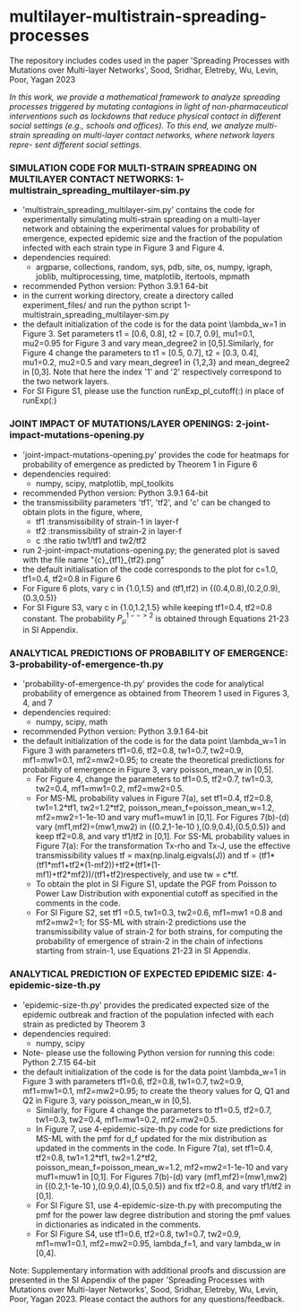 # multilayer-multistrain-spreading-processes
The repository includes codes used in the paper 'Spreading Processes with Mutations over Multi-layer Networks', Sood, Sridhar, Eletreby, Wu, Levin, Poor, Yagan 2023

*In this work, we provide a mathematical framework to analyze spreading processes triggered by mutating contagions in light of non-pharmaceutical interventions such as lockdowns that reduce physical contact in different social settings (e.g., schools and offices). To this end, we analyze multi-strain spreading on multi-layer contact networks, where network layers repre- sent different social settings.*


### SIMULATION CODE FOR MULTI-STRAIN SPREADING ON MULTILAYER CONTACT NETWORKS: 1-**multistrain_spreading_multilayer-sim.py**

- 'multistrain_spreading_multilayer-sim.py' contains the code for experimentally simulating multi-strain spreading on a multi-layer network and obtaining the experimental values for probability of emergence, expected epidemic size and the fraction of the population infected with each strain type in Figure 3 and Figure 4.
- dependencies required: 
	- argparse, collections, random, sys, pdb, site, os, numpy, igraph, joblib, multiprocessing, time, matplotlib, itertools, mpmath
- recommended Python version: Python 3.9.1 64-bit
- in the current working directory, create a directory called experiment_files/ and run the python script 1-multistrain_spreading_multilayer-sim.py
- the default initialization of the code is for the data point \lambda_w=1 in Figure 3. Set parameters t1 = [0.6, 0.8], t2 = [0.7, 0.9], mu1=0.1, mu2=0.95 for Figure 3 and vary mean_degree2 in [0,5].Similarly, for Figure 4 change the parameters to 
t1 = [0.5, 0.7], t2 = [0.3, 0.4], mu1=0.2, mu2=0.5 and vary mean_degree1 in {1,2,3} and mean_degree2 in [0,3]. Note that here the index '1' and '2' respectively correspond to the two network layers.
- For SI Figure S1, please use the function runExp_pl_cutoff(:) in place of runExp(:)


### JOINT IMPACT OF MUTATIONS/LAYER OPENINGS: **2-joint-impact-mutations-opening.py**

- 'joint-impact-mutations-opening.py' provides the code for heatmaps for probability of emergence as predicted by Theorem 1 in Figure 6
- dependencies required:
	- numpy, scipy, matplotlib, mpl_toolkits
- recommended Python version: Python 3.9.1 64-bit
- the transmissibility parameters 'tf1', 'tf2', and 'c' can be changed to obtain plots in the figure, where,
	- tf1 :transmissibility of strain-1 in layer-f
	- tf2 :transmissibility of strain-2 in layer-f
	- c :the ratio tw1/tf1 and tw2/tf2 
- run 2-joint-impact-mutations-opening.py; the generated plot is saved with the file name "{c}\_{tf1}\_{tf2}.png" 
- the default initialisation of the code corresponds to the plot for c=1.0, tf1=0.4, tf2=0.8 in Figure 6
- For Figure 6 plots, vary c in {1.0,1.5} and (tf1,tf2) in {(0.4,0.8),(0.2,0.9),(0.3,0.5)}
- For SI Figure S3, vary c in {1.0,1.2,1.5}  while keeping tf1=0.4, tf2=0.8 constant. The probability $P_\mu^{1-->2}$ is obtained through Equations 21-23 in SI Appendix.




### ANALYTICAL PREDICTIONS OF PROBABILITY OF EMERGENCE: **3-probability-of-emergence-th.py** 

- 'probability-of-emergence-th.py' provides the code for analytical probability of emergence as obtained from Theorem 1 used in Figures 3, 4, and 7
- dependencies required:
	- numpy, scipy, math
- recommended Python version: Python 3.9.1 64-bit
- the default initialization of the code is for the data point \lambda_w=1 in Figure 3 with parameters tf1=0.6, tf2=0.8, tw1=0.7, tw2=0.9, mf1=mw1=0.1, mf2=mw2=0.95; to create the theoretical predictions for probability of emergence in Figure 3, vary poisson_mean_w in [0,5]. 
	- For Figure 4, change the parameters to tf1=0.5, tf2=0.7, tw1=0.3, tw2=0.4, mf1=mw1=0.2, mf2=mw2=0.5. 
	- For MS-ML probability values in Figure 7(a), set tf1=0.4, tf2=0.8, tw1=1.2\*tf1, tw2=1.2\*tf2, poisson_mean_f=poisson_mean_w=1.2, mf2=mw2=1-1e-10 and vary muf1=muw1 in [0,1]. For Figures 7(b)-(d) vary (mf1,mf2)=(mw1,mw2) in {(0.2,1-1e-10 ),(0.9,0.4),(0.5,0.5)} and keep tf2=0.8, and vary tf1/tf2 in [0,1]. For SS-ML probability values in Figure 7(a): For the transformation Tx-rho and Tx-J, use the effective transmissibility values tf = max(np.linalg.eigvals(J)) and tf = (tf1\*(tf1\*mf1+tf2\*(1-mf2))+tf2\*(tf1\*(1-mf1)+tf2\*mf2))/(tf1+tf2)respectively, and use tw = c\*tf.
	- To obtain the plot in SI Figure S1, update the PGF from Poisson to Power Law Distribution with exponential cutoff as specified in the comments in the code.
	- For SI Figure S2, set tf1 =0.5, tw1=0.3, tw2=0.6, mf1=mw1 =0.8 and mf2=mw2=1; for SS-ML with strain-2 predictions use the transmissibility value of strain-2 for both strains, for computing the probability of emergence of strain-2 in the chain of infections starting from strain-1, use Equations 21-23 in SI Appendix. 



### ANALYTICAL PREDICTION OF EXPECTED EPIDEMIC SIZE: **4-epidemic-size-th.py** 

- 'epidemic-size-th.py' provides the predicated expected size of the epidemic outbreak and fraction of the population infected with each strain as predicted by Theorem 3
- dependencies required:
	- numpy, scipy
- Note- please use the following Python version for running this code:  Python 2.7.15 64-bit
- the default initialization of the code is for the data point \lambda_w=1 in Figure 3 with parameters tf1=0.6, tf2=0.8, tw1=0.7, tw2=0.9, mf1=mw1=0.1, mf2=mw2=0.95; to create the theory values for Q, Q1 and Q2 in Figure 3, vary poisson_mean_w in [0,5]. 
	- Similarly, for Figure 4 change the parameters to tf1=0.5, tf2=0.7, tw1=0.3, tw2=0.4, mf1=mw1=0.2, mf2=mw2=0.5. 
	- In Figure 7, use 4-epidemic-size-th.py code for size predictions for MS-ML with the pmf for d_f updated for the mix distribution as updated in the comments in the code. In Figure 7(a), set tf1=0.4, tf2=0.8, tw1=1.2\*tf1, tw2=1.2\*tf2, poisson_mean_f=poisson_mean_w=1.2, mf2=mw2=1-1e-10 and vary muf1=muw1 in [0,1]. For Figures 7(b)-(d) vary (mf1,mf2)=(mw1,mw2) in {(0.2,1-1e-10 ),(0.9,0.4),(0.5,0.5)} and fix tf2=0.8, and vary tf1/tf2 in [0,1].
	- For SI Figure S1, use 4-epidemic-size-th.py with precomputing the pmf for the power law degree distribution and storing the pmf values in dictionaries as indicated in the comments.
	- For SI Figure S4, use tf1=0.6, tf2=0.8, tw1=0.7, tw2=0.9, mf1=mw1=0.1, mf2=mw2=0.95, lambda_f=1, and vary lambda_w in [0,4].



Note: Supplementary information with additional proofs and discussion are presented in the SI Appendix of the paper 'Spreading Processes with Mutations over Multi-layer Networks', Sood, Sridhar, Eletreby, Wu, Levin, Poor, Yagan 2023.
Please contact the authors for any questions/feedback.


















